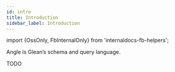 ```yaml
---
id: intro
title: Introduction
sidebar_label: Introduction
---
```


import {OssOnly, FbInternalOnly} from 'internaldocs-fb-helpers';

Angle is Glean’s schema and query language.

TODO
